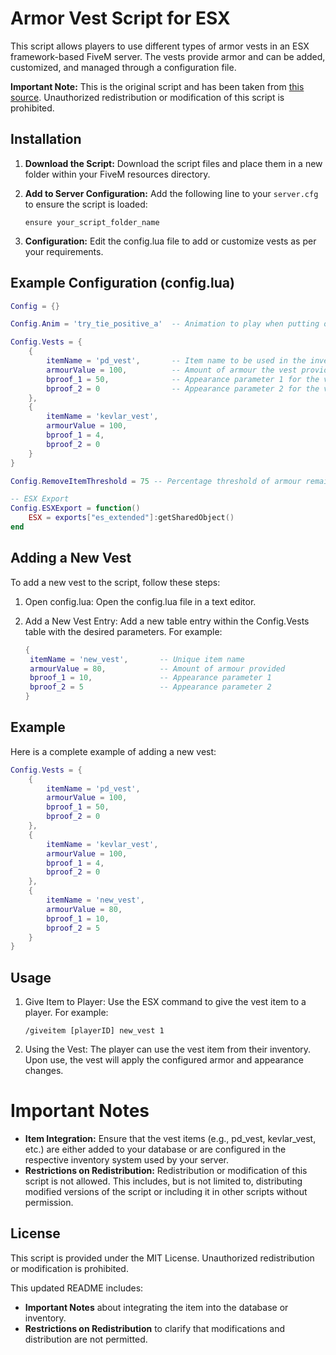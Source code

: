 # Armor Vest Script for ESX

This script allows players to use different types of armor vests in an ESX framework-based FiveM server. The vests provide armor and can be added, customized, and managed through a configuration file.

**Important Note:** This is the original script and has been taken from [this source](https://qs-scripts-store.tebex.io/package/6354948). Unauthorized redistribution or modification of this script is prohibited.

## Installation

1. **Download the Script:**
   Download the script files and place them in a new folder within your FiveM resources directory.

2. **Add to Server Configuration:**
   Add the following line to your `server.cfg` to ensure the script is loaded:
   ```plaintext
   ensure your_script_folder_name
   ```

2. **Configuration:**
   Edit the config.lua file to add or customize vests as per your requirements.

## Example Configuration (config.lua)

```lua
Config = {}

Config.Anim = 'try_tie_positive_a'  -- Animation to play when putting on the vest

Config.Vests = {
    {
        itemName = 'pd_vest',       -- Item name to be used in the inventory
        armourValue = 100,          -- Amount of armour the vest provides
        bproof_1 = 50,              -- Appearance parameter 1 for the vest
        bproof_2 = 0                -- Appearance parameter 2 for the vest
    },
    {
        itemName = 'kevlar_vest',
        armourValue = 100,
        bproof_1 = 4,
        bproof_2 = 0
    }
}

Config.RemoveItemThreshold = 75 -- Percentage threshold of armour remaining to remove the item from inventory

-- ESX Export
Config.ESXExport = function()
    ESX = exports["es_extended"]:getSharedObject()
end
```

## Adding a New Vest
To add a new vest to the script, follow these steps:

1. Open config.lua:
   Open the config.lua file in a text editor.

2. Add a New Vest Entry:
   Add a new table entry within the Config.Vests table with the desired parameters. For example:
   ```lua
   {
    itemName = 'new_vest',       -- Unique item name
    armourValue = 80,            -- Amount of armour provided
    bproof_1 = 10,               -- Appearance parameter 1
    bproof_2 = 5                 -- Appearance parameter 2
   }
    ```

## Example
Here is a complete example of adding a new vest:

```lua
Config.Vests = {
    {
        itemName = 'pd_vest',
        armourValue = 100,
        bproof_1 = 50,
        bproof_2 = 0
    },
    {
        itemName = 'kevlar_vest',
        armourValue = 100,
        bproof_1 = 4,
        bproof_2 = 0
    },
    {
        itemName = 'new_vest',
        armourValue = 80,
        bproof_1 = 10,
        bproof_2 = 5
    }
}
```

## Usage
1. Give Item to Player:
   Use the ESX command to give the vest item to a player. For example:
   ```plaintext
   /giveitem [playerID] new_vest 1
   ```
2. Using the Vest:
  The player can use the vest item from their inventory. Upon use, the vest will apply the configured armor and appearance changes.

# Important Notes
- **Item Integration:** Ensure that the vest items (e.g., pd_vest, kevlar_vest, etc.) are either added to your database or are configured in the respective inventory system used by your server.
- **Restrictions on Redistribution:** Redistribution or modification of this script is not allowed. This includes, but is not limited to, distributing modified versions of the script or including it in other scripts without permission.

## License
This script is provided under the MIT License. Unauthorized redistribution or modification is prohibited.

This updated README includes:
- **Important Notes** about integrating the item into the database or inventory.
- **Restrictions on Redistribution** to clarify that modifications and distribution are not permitted.
